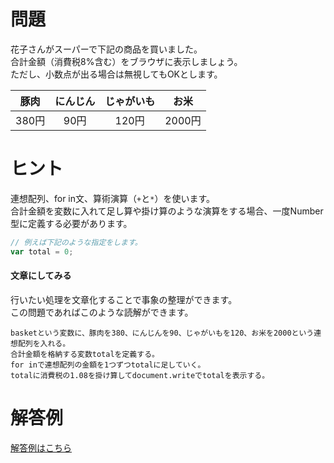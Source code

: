 # 問題
花子さんがスーパーで下記の商品を買いました。  
合計金額（消費税8%含む）をブラウザに表示しましょう。  
ただし、小数点が出る場合は無視してもOKとします。

|豚肉|にんじん|じゃがいも|お米|
|:--:|:--:|:--:|:--:|
|380円|90円|120円|2000円|

# ヒント
連想配列、for in文、算術演算（`+`と`*`）を使います。  
合計金額を変数に入れて足し算や掛け算のような演算をする場合、一度Number型に定義する必要があります。  
```js
// 例えば下記のような指定をします。
var total = 0;
```
#### 文章にしてみる
行いたい処理を文章化することで事象の整理ができます。  
この問題であればこのような読解ができます。
```
basketという変数に、豚肉を380、にんじんを90、じゃがいもを120、お米を2000という連想配列を入れる。
合計金額を格納する変数totalを定義する。
for inで連想配列の金額を1つずつtotalに足していく。
totalに消費税の1.08を掛け算してdocument.writeでtotalを表示する。
```

# 解答例
[解答例はこちら](http://codepen.io/anon/pen/MwYYxL)
